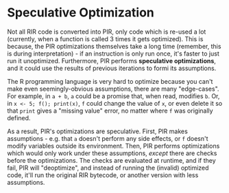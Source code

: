 # Speculative Optimization

Not all RIR code is converted into PIR, only code which is re-used a lot (currently, when a function is called 3 times it gets optimized). This is because, the PIR optimizations themselves take a long time (remember, this is during interpretation) - if an instruction is only run once, it's faster to just run it unoptimized. Furthermore, PIR performs **speculative optimizations**, and it could use the results of previous iterations to formi its assumptions.

The R programming language is very hard to optimize because you can't make even seemingly-obvious assumptions, there are many "edge-cases". For example, in `a + b`, `a` could be a promise that, when read, modifies `b`. Or, in `x <- 5; f(); print(x)`, `f` could change the value of `x`, or even delete it so that `print` gives a "missing value" error, no matter where `f` was originally defined.

As a result, PIR's optimizations are speculative. First, PIR makes assumptions - e.g. that `a` doesn't perform any side effects, or `f` doesn't modify variables outside its environment. Then, PIR performs optimizations which would only work under these assumptions, *except* there are checks before the optimizations. The checks are evaluated at runtime, and if they fail, PIR will "deoptimize", and instead of running the (invalid) optimized code, it'll run the original RIR bytecode, or another version with less assumptions.
